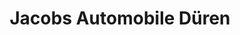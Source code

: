 ---
title: "Jacobs Automobile Düren"
url: /dueren/jacobs-automobile-dueren-rudolf-diesel-strasse/
shop: Autohaus
---